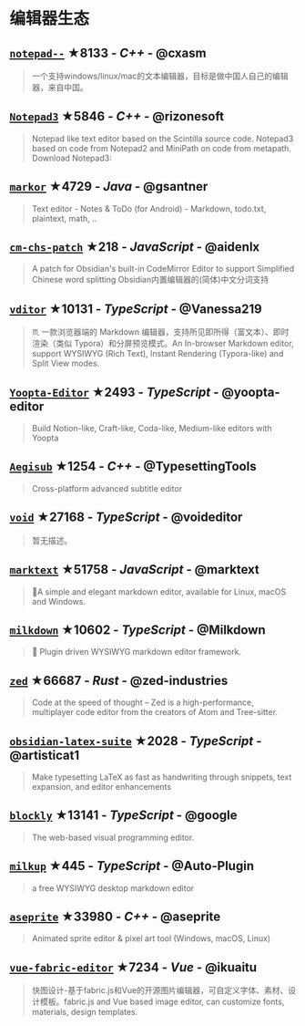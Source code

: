 # 编辑器生态

## [`notepad--`](https://github.com/cxasm/notepad--) ★8133 - _C++_ - @cxasm
> 一个支持windows/linux/mac的文本编辑器，目标是做中国人自己的编辑器，来自中国。

## [`Notepad3`](https://github.com/rizonesoft/Notepad3) ★5846 - _C++_ - @rizonesoft
> Notepad like text editor based on the Scintilla source code. Notepad3 based on code from Notepad2 and MiniPath on code from metapath. Download Notepad3:

## [`markor`](https://github.com/gsantner/markor) ★4729 - _Java_ - @gsantner
> Text editor - Notes & ToDo (for Android) - Markdown, todo.txt, plaintext, math, ..

## [`cm-chs-patch`](https://github.com/aidenlx/cm-chs-patch) ★218 - _JavaScript_ - @aidenlx
> A patch for Obsidian's built-in CodeMirror Editor to support Simplified Chinese word splitting Obsidian内置编辑器的(简体)中文分词支持

## [`vditor`](https://github.com/Vanessa219/vditor) ★10131 - _TypeScript_ - @Vanessa219
> ♏  一款浏览器端的 Markdown 编辑器，支持所见即所得（富文本）、即时渲染（类似 Typora）和分屏预览模式。An In-browser Markdown editor, support WYSIWYG (Rich Text),  Instant Rendering (Typora-like) and Split View modes.

## [`Yoopta-Editor`](https://github.com/yoopta-editor/Yoopta-Editor) ★2493 - _TypeScript_ - @yoopta-editor
> Build Notion-like, Craft-like, Coda-like, Medium-like editors with Yoopta

## [`Aegisub`](https://github.com/TypesettingTools/Aegisub) ★1254 - _C++_ - @TypesettingTools
> Cross-platform advanced subtitle editor

## [`void`](https://github.com/voideditor/void) ★27168 - _TypeScript_ - @voideditor
> 暂无描述。

## [`marktext`](https://github.com/marktext/marktext) ★51758 - _JavaScript_ - @marktext
> 📝A simple and elegant markdown editor, available for Linux, macOS and Windows.

## [`milkdown`](https://github.com/Milkdown/milkdown) ★10602 - _TypeScript_ - @Milkdown
> 🍼 Plugin driven WYSIWYG  markdown editor framework.

## [`zed`](https://github.com/zed-industries/zed) ★66687 - _Rust_ - @zed-industries
> Code at the speed of thought – Zed is a high-performance, multiplayer code editor from the creators of Atom and Tree-sitter.

## [`obsidian-latex-suite`](https://github.com/artisticat1/obsidian-latex-suite) ★2028 - _TypeScript_ - @artisticat1
> Make typesetting LaTeX as fast as handwriting through snippets, text expansion, and editor enhancements

## [`blockly`](https://github.com/google/blockly) ★13141 - _TypeScript_ - @google
> The web-based visual programming editor.

## [`milkup`](https://github.com/Auto-Plugin/milkup) ★445 - _TypeScript_ - @Auto-Plugin
> a free WYSIWYG desktop markdown editor

## [`aseprite`](https://github.com/aseprite/aseprite) ★33980 - _C++_ - @aseprite
> Animated sprite editor & pixel art tool (Windows, macOS, Linux)

## [`vue-fabric-editor`](https://github.com/ikuaitu/vue-fabric-editor) ★7234 - _Vue_ - @ikuaitu
> 快图设计-基于fabric.js和Vue的开源图片编辑器，可自定义字体、素材、设计模板。fabric.js and Vue based image editor, can customize fonts, materials, design templates.

